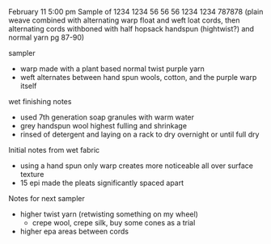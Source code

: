 February 11 5:00 pm
Sample of 1234 1234 56 56 56 1234 1234 787878 (plain weave combined with alternating warp float and weft loat cords, then alternating cords withboned with half hopsack handspun (hightwist?) and normal yarn pg 87-90)

sampler
+ warp made with a plant based normal twist purple yarn
+ weft alternates between hand spun wools, cotton, and the purple warp itself

wet finishing notes
- used 7th generation soap granules with warm water
- grey handspun wool highest fulling and shrinkage
- rinsed of detergent and laying on a rack to dry overnight or until full dry

Initial notes from wet fabric
- using a hand spun only warp creates more noticeable all over surface texture
- 15 epi made the pleats significantly spaced apart

Notes for next sampler
- higher twist yarn (retwisting something on my wheel)
   - crepe wool, crepe silk, buy some cones as a trial
- higher epa areas between cords
